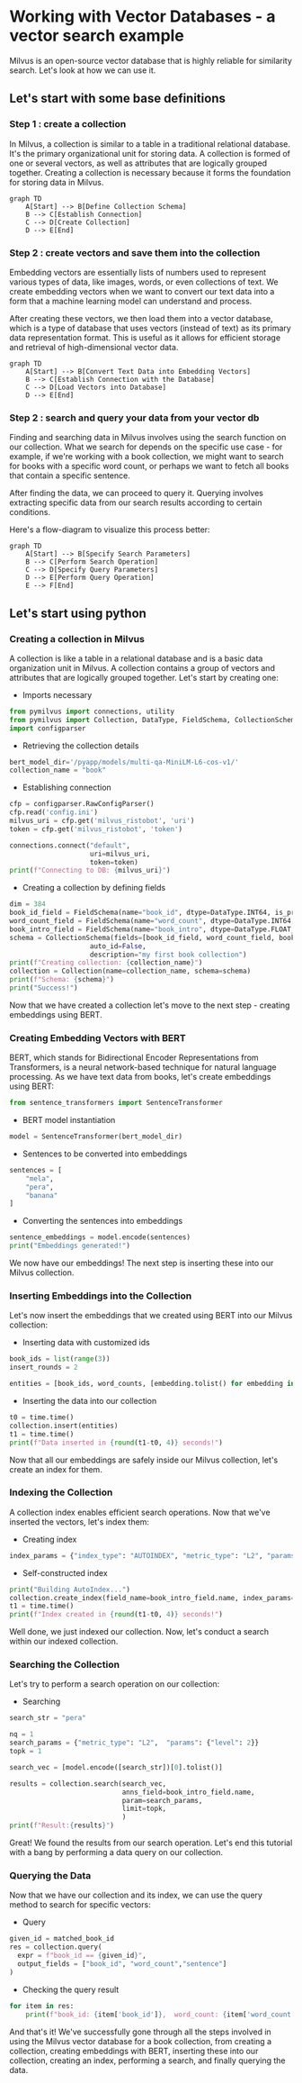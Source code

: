 # Working with Vector Databases - a vector search example

Milvus is an open-source vector database that is highly reliable for similarity search. Let's look at how we can use it.

## Let's start with some base definitions

### Step 1 : create a collection
In Milvus, a collection is similar to a table in a traditional relational database. It's the primary organizational unit for storing data. A collection is formed of one or several vectors, as well as attributes that are logically grouped together. Creating a collection is necessary because it forms the foundation for storing data in Milvus.

```mermaid
graph TD
    A[Start] --> B[Define Collection Schema]
    B --> C[Establish Connection]
    C --> D[Create Collection]
    D --> E[End]
```
### Step 2 : create vectors and save them into the collection

Embedding vectors are essentially lists of numbers used to represent various types of data, like images, words, or even collections of text. We create embedding vectors when we want to convert our text data into a form that a machine learning model can understand and process.

After creating these vectors, we then load them into a vector database, which is a type of database that uses vectors (instead of text) as its primary data representation format. This is useful as it allows for efficient storage and retrieval of high-dimensional vector data.


```mermaid
graph TD
    A[Start] --> B[Convert Text Data into Embedding Vectors]
    B --> C[Establish Connection with the Database]
    C --> D[Load Vectors into Database]
    D --> E[End]
```

### Step 2 : search and query your data from your vector db
Finding and searching data in Milvus involves using the search function on our collection. What we search for depends on the specific use case - for example, if we're working with a book collection, we might want to search for books with a specific word count, or perhaps we want to fetch all books that contain a specific sentence.

After finding the data, we can proceed to query it. Querying involves extracting specific data from our search results according to certain conditions.

Here's a flow-diagram to visualize this process better:

```mermaid
graph TD
    A[Start] --> B[Specify Search Parameters]
    B --> C[Perform Search Operation]
    C --> D[Specify Query Parameters]
    D --> E[Perform Query Operation]
    E --> F[End]
```

## Let's start using python

### Creating a collection in Milvus

A collection is like a table in a relational database and is a basic data organization unit in Milvus. A collection contains a group of vectors and attributes that are logically grouped together. Let's start by creating one:

* Imports necessary

```python
from pymilvus import connections, utility
from pymilvus import Collection, DataType, FieldSchema, CollectionSchema
import configparser
```

* Retrieving the collection details

```python
bert_model_dir='/pyapp/models/multi-qa-MiniLM-L6-cos-v1/'
collection_name = "book"
```

* Establishing connection

```python
cfp = configparser.RawConfigParser()
cfp.read('config.ini')
milvus_uri = cfp.get('milvus_ristobot', 'uri')
token = cfp.get('milvus_ristobot', 'token')

connections.connect("default",
                    uri=milvus_uri,
                    token=token)
print(f"Connecting to DB: {milvus_uri}")
```

 * Creating a collection by defining fields

```python
dim = 384
book_id_field = FieldSchema(name="book_id", dtype=DataType.INT64, is_primary=True, description="customized primary id")
word_count_field = FieldSchema(name="word_count", dtype=DataType.INT64, description="word count")
book_intro_field = FieldSchema(name="book_intro", dtype=DataType.FLOAT_VECTOR, dim=dim)
schema = CollectionSchema(fields=[book_id_field, word_count_field, book_intro_field],
                    auto_id=False,
                    description="my first book collection")
print(f"Creating collection: {collection_name}")
collection = Collection(name=collection_name, schema=schema)
print(f"Schema: {schema}")
print("Success!")
```

Now that we have created a collection let's move to the next step - creating embeddings using BERT. 

### Creating Embedding Vectors with BERT

BERT, which stands for Bidirectional Encoder Representations from Transformers, is a neural network-based technique for natural language processing. As we have text data from books, let's create embeddings using BERT:

```python
from sentence_transformers import SentenceTransformer
```

* BERT model instantiation

```python
model = SentenceTransformer(bert_model_dir)
```

* Sentences to be converted into embeddings

```python
sentences = [
    "mela",
    "pera",
    "banana"
]
```
* Converting the sentences into embeddings

```python
sentence_embeddings = model.encode(sentences)
print("Embeddings generated!")
```

We now have our embeddings! The next step is inserting these into our Milvus collection.

### Inserting Embeddings into the Collection

Let's now insert the embeddings that we created using BERT into our Milvus collection:


* Inserting data with customized ids

```python
book_ids = list(range(3))
insert_rounds = 2

entities = [book_ids, word_counts, [embedding.tolist() for embedding in sentence_embeddings], sentences]
```

* Inserting the data into our collection

```python
t0 = time.time()
collection.insert(entities)
t1 = time.time()
print(f"Data inserted in {round(t1-t0, 4)} seconds!")
```

Now that all our embeddings are safely inside our Milvus collection, let's create an index for them.

### Indexing the Collection

A collection index enables efficient search operations. Now that we've inserted the vectors, let's index them:

* Creating index

```python
index_params = {"index_type": "AUTOINDEX", "metric_type": "L2", "params": {}}
```

* Self-constructed index
```python
print("Building AutoIndex...")
collection.create_index(field_name=book_intro_field.name, index_params=index_params)
t1 = time.time()
print(f"Index created in {round(t1-t0, 4)} seconds!")
```

Well done, we just indexed our collection. Now, let's conduct a search within our indexed collection.

### Searching the Collection

Let's try to perform a search operation on our collection:

* Searching

```python
search_str = "pera"

nq = 1
search_params = {"metric_type": "L2",  "params": {"level": 2}}
topk = 1

search_vec = [model.encode([search_str])[0].tolist()]                         

results = collection.search(search_vec,
                            anns_field=book_intro_field.name,
                            param=search_params,
                            limit=topk,
                            )
print(f"Result:{results}")
```
Great! We found the results from our search operation. Let's end this tutorial with a bang by performing a data query on our collection.

### Querying the Data

Now that we have our collection and its index, we can use the query method to search for specific vectors:

* Query
```python
given_id = matched_book_id   
res = collection.query(
  expr = f"book_id == {given_id}",
  output_fields = ["book_id", "word_count","sentence"]
)
```

* Checking the query result

```python
for item in res:
    print(f"book_id: {item['book_id']},  word_count: {item['word_count']} ,  sentence: {item['sentence']}")
```
And that's it! We've successfully gone through all the steps involved in using the Milvus vector database for a book collection, from creating a collection, creating embeddings with BERT, inserting these into our collection, creating an index, performing a search, and finally querying the data. 
